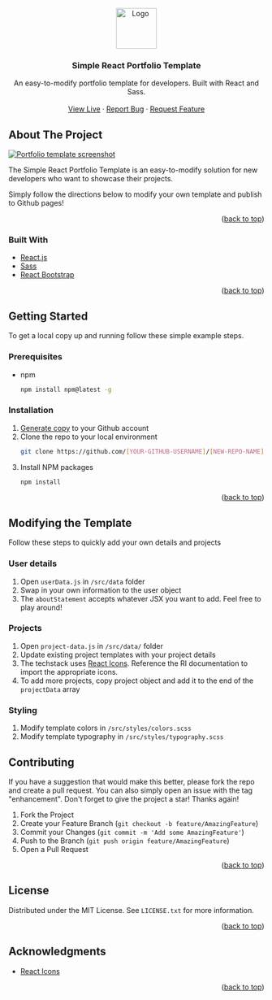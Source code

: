 <div id="top"></div>


<!-- PROJECT LOGO -->
<br />
<div align="center">
  <a href="https://trevorwallis13.github.io/">
    <img src="public/logo192.png" alt="Logo" width="80" height="80">
  </a>

  <h3 align="center">Simple React Portfolio Template</h3>

  <p align="center">
    An easy-to-modify portfolio template for developers. Built with React and Sass.
    <br />
    <br />
    <a href="https://trevorwallis13.github.io/simple-react-portfolio-template">View Live</a>
    ·
    <a href="https://github.com/trevorwallis13/simple-react-portfolio-template/issues">Report Bug</a>
    ·
    <a href="https://github.com/trevorwallis13/simple-react-portfolio-template/issues">Request Feature</a>
  </p>
</div>


<!-- ABOUT THE PROJECT -->
## About The Project

[![Portfolio template screenshot][product-screenshot]](https://trevorwallis13.github.io/simple-react-portfolio-template)

The Simple React Portfolio Template is an easy-to-modify solution for new developers who want to showcase their projects. 

Simply follow the directions below to modify your own template and publish to Github pages!

<p align="right">(<a href="#top">back to top</a>)</p>


### Built With

* [React.js](https://reactjs.org/)
* [Sass](https://sass-lang.com/)
* [React Bootstrap](https://react-bootstrap.github.io/)

<p align="right">(<a href="#top">back to top</a>)</p>


<!-- GETTING STARTED -->
## Getting Started

To get a local copy up and running follow these simple example steps.

### Prerequisites

* npm
  ```sh
  npm install npm@latest -g
  ```

### Installation

1. [Generate copy](https://github.com/trevorwallis13/simple-react-portfolio-template/generate) to your Github account
2. Clone the repo to your local environment
   ```sh
   git clone https://github.com/[YOUR-GITHUB-USERNAME]/[NEW-REPO-NAME].git
   ```
3. Install NPM packages
   ```sh
   npm install
   ```

<p align="right">(<a href="#top">back to top</a>)</p>

## Modifying the Template

Follow these steps to quickly add your own details and projects

### User details

1. Open `userData.js` in `/src/data` folder
2. Swap in your own information to the user object
3. The `aboutStatement` accepts whatever JSX you want to add. Feel free to play around!

### Projects

1. Open `project-data.js` in `/src/data/` folder
2. Update existing project templates with your project details
3. The techstack uses [React Icons](https://react-icons.github.io/react-icons). Reference the RI documentation to import the appropriate icons.
4. To add more projects, copy project object and add it to the end of the `projectData` array

### Styling

1. Modify template colors in `/src/styles/colors.scss`
2. Modify template typography in `/src/styles/typography.scss`


<!-- CONTRIBUTING -->
## Contributing

If you have a suggestion that would make this better, please fork the repo and create a pull request. You can also simply open an issue with the tag "enhancement".
Don't forget to give the project a star! Thanks again!

1. Fork the Project
2. Create your Feature Branch (`git checkout -b feature/AmazingFeature`)
3. Commit your Changes (`git commit -m 'Add some AmazingFeature'`)
4. Push to the Branch (`git push origin feature/AmazingFeature`)
5. Open a Pull Request

<p align="right">(<a href="#top">back to top</a>)</p>



<!-- LICENSE -->
## License

Distributed under the MIT License. See `LICENSE.txt` for more information.

<p align="right">(<a href="#top">back to top</a>)</p>


<!-- ACKNOWLEDGMENTS -->
## Acknowledgments

* [React Icons](https://react-icons.github.io/react-icons/search)

<p align="right">(<a href="#top">back to top</a>)</p>



<!-- MARKDOWN LINKS & IMAGES -->
<!-- https://www.markdownguide.org/basic-syntax/#reference-style-links -->
[product-screenshot]: /public/full-screenshot.png
